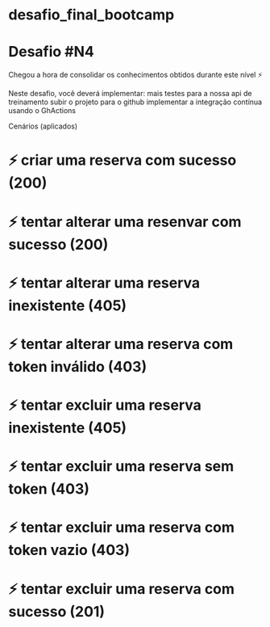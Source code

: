 # desafio_final_bootcamp
 
# Desafio #N4
Chegou a hora de consolidar os conhecimentos obtidos durante este nível ⚡️

Neste desafio, você deverá implementar:
mais testes para a nossa api de treinamento
subir o projeto para o github
implementar a integração contínua usando o GhActions

Cenários (aplicados)

# ⚡️ criar uma reserva com sucesso (200)
# ⚡️ tentar alterar uma resenvar com sucesso (200)
# ⚡️ tentar alterar uma reserva inexistente (405)
# ⚡️ tentar alterar uma reserva com token inválido (403)
# ⚡️ tentar excluir uma reserva inexistente (405)
# ⚡️ tentar excluir uma reserva sem token (403)
# ⚡️ tentar excluir uma reserva com token vazio (403)
# ⚡️ tentar excluir uma reserva com sucesso (201)
